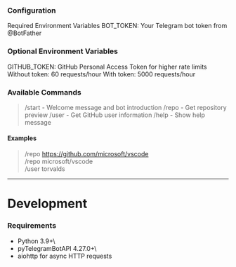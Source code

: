### Configuration
Required Environment Variables
BOT_TOKEN: Your Telegram bot token from @BotFather
### Optional Environment Variables
GITHUB_TOKEN: GitHub Personal Access Token for higher rate limits
Without token: 60 requests/hour
With token: 5000 requests/hour

### Available Commands
> /start - Welcome message and bot introduction
> /repo <repository> - Get repository preview
> /user <username> - Get GitHub user information
> /help - Show help message
#### Examples
> /repo https://github.com/microsoft/vscode  
> /repo microsoft/vscode  
> /user torvalds  
---
# Development
### Requirements
- Python 3.9+\
- pyTelegramBotAPI 4.27.0+\
- aiohttp for async HTTP requests
